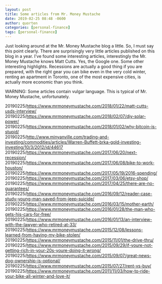 ```yaml
---
layout: post
title: Some articles from Mr. Money Mustache
date: 2019-02-25 08:48 -0600
author: quorten
categories: [personal-finance]
tags: [personal-finance]
---
```


Just looking around at the Mr. Money Mustache blog a little.  So, I
must say this point clearly.  There are surprisingly very little
articles published on this blog in a year.  I've found some
interesting articles, interestingly the Mr. Money Mustache knows Matt
Cutts.  Yes, the Google one.  Some other interesting highlights.
Recessions are actually a good thing if you are prepared, with the
right gear you can bike even in the very cold winter, renting an
apartment in Toronto, one of the most expensive cities, is actually
more economic than you think.

<!-- more -->

WARNING: Some articles contain vulgar language.  This is typical of
Mr. Money Mustache, unfortunately.

20190225/https://www.mrmoneymustache.com/2018/01/22/matt-cutts-usds-interview/  
20190225/https://www.mrmoneymustache.com/2018/02/07/diy-solar-power/  
20190225/https://www.mrmoneymustache.com/2018/01/02/why-bitcoin-is-stupid/  
20190225/http://www.minyanville.com/trading-and-investing/commodities/articles/Warren-Buffett-brka-gold-investing-investing/10/3/2012/id/44617  
20190225/https://www.mrmoneymustache.com/2017/06/20/next-recession/  
20190225/https://www.mrmoneymustache.com/2017/06/08/bike-to-work-houston/  
20190225/https://www.mrmoneymustache.com/2017/05/19/2016-spending/  
20190225/https://www.mrmoneymustache.com/2017/03/06/etsy-shop/  
20190225/https://www.mrmoneymustache.com/2017/04/25/there-are-no-guarantees/  
20190225/https://www.mrmoneymustache.com/2016/09/12/reader-case-study-young-man-saved-from-jeep-suicide/  
20190225/https://www.mrmoneymustache.com/2016/03/15/mother-earth/  
20190225/https://www.mrmoneymustache.com/2016/01/28/the-man-who-gets-his-cars-for-free/  
20190225/https://www.mrmoneymustache.com/2016/01/13/an-interview-with-the-lawyer-who-retired-at-33/  
20190225/https://www.mrmoneymustache.com/2015/12/08/lessons-learned-from-having-my-bike-stolen/  
20190225/https://www.mrmoneymustache.com/2015/11/01/the-drive-thru/  
20190225/https://www.mrmoneymustache.com/2015/09/29/if-youre-not-getting-rich-in-your-20s-youre-doing-it-wrong/  
20190225/https://www.mrmoneymustache.com/2015/09/07/great-news-dog-ownership-is-optional/  
20190225/https://www.mrmoneymustache.com/2015/07/27/rent-vs-buy/  
20190225/https://www.mrmoneymustache.com/2011/11/03/how-to-ride-your-bike-all-winter-and-love-it/
